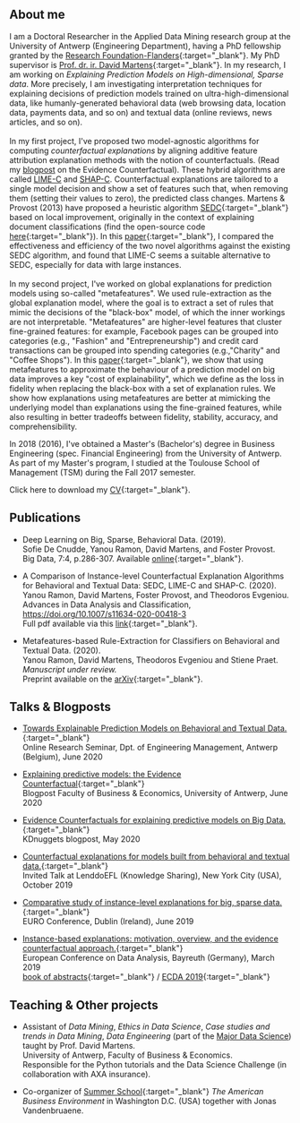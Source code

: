 ## About me

I am a Doctoral Researcher in the Applied Data Mining research group at the University of Antwerp (Engineering Department), having a PhD fellowship granted by the [Research Foundation-Flanders](https://www.fwo.be/en/the-fwo/){:target="_blank"}. My PhD supervisor is [Prof. dr. ir. David Martens](https://www.uantwerpen.be/nl/personeel/david-martens/){:target="_blank"}. In my research, I am working on *Explaining Prediction Models on High-dimensional, Sparse data*. More precisely, I am investigating interpretation techniques for explaining decisions of prediction models trained on ultra-high-dimensional data, like humanly-generated behavioral data (web browsing data, location data, payments data, and so on) and textual data (online reviews, news articles, and so on). <br/> <br/> In my first project, I've proposed two model-agnostic algorithms for computing *counterfactual explanations* by aligning additive feature attribution explanation methods with the notion of counterfactuals. (Read my [blogpost](https://www.kdnuggets.com/2020/05/evidence-counterfactuals-predictive-models-big-data.html) on the Evidence Counterfactual). These hybrid algorithms are called [LIME-C](https://github.com/yramon/LimeCounterfactual) and [SHAP-C](https://github.com/yramon/ShapCounterfactual). Counterfactual explanations are tailored to a single model decision and show a set of features such that, when removing them (setting their values to zero), the predicted class changes. Martens & Provost (2013) have proposed a heuristic algorithm [SEDC](pages.stern.nyu.edu/~fprovost/Papers/MartensProvost_Explaining.pdf){:target="_blank"} based on local improvement, originally in the context of explaining document classifications (find the open-source code [here](https://github.com/yramon/edc){:target="_blank"}). In this [paper](https://arxiv.org/abs/1912.01819){:target="_blank"}, I compared the effectiveness and efficiency of the two novel algorithms against the existing SEDC algorithm, and found that LIME-C seems a suitable alternative to SEDC, especially for data with large instances. <br/> <br/> In my second project, I've worked on global explanations for prediction models using so-called "metafeatures". We used rule-extraction as the global explanation model, where the goal is to extract a set of rules that mimic the decisions of the "black-box" model, of which the inner workings are not interpretable. "Metafeatures" are higher-level features that cluster fine-grained features: for example, Facebook pages can be grouped into categories (e.g., "Fashion" and "Entrepreneurship") and credit card transactions can be grouped into spending categories (e.g.,"Charity" and "Coffee Shops"). In this [paper](https://arxiv.org/abs/2003.04792){:target="_blank"}, we show that using metafeatures to approximate the behaviour of a prediction model on big data improves a key "cost of explainability", which we define as the loss in fidelity when replacing the black-box with a set of explanation rules. We show how explanations using metafeatures are better at mimicking the underlying model than explanations using the fine-grained features, while also resulting in better tradeoffs between fidelity, stability, accuracy, and comprehensibility.

In 2018 (2016), I've obtained a Master's (Bachelor's) degree in Business Engineering (spec. Financial Engineering) from the University of Antwerp. As part of my Master's program, I studied at the Toulouse School of Management (TSM) during the Fall 2017 semester. 

Click here to download my [CV](https://yramon.github.io/files/YanouRamon_CV_2020_Academic.pdf){:target="_blank"}.

## Publications

* Deep Learning on Big, Sparse, Behavioral Data. (2019). <br/>Sofie De Cnudde, Yanou Ramon, David Martens, and Foster Provost.<br/> Big Data, 7:4, p.286-307. Available [online](https://www.liebertpub.com/doi/abs/10.1089/big.2019.0095){:target="_blank"}.

* A Comparison of Instance-level Counterfactual Explanation Algorithms for Behavioral and Textual Data: SEDC, LIME-C and SHAP-C. (2020). <br/> Yanou Ramon, David Martens, Foster Provost, and Theodoros Evgeniou. Advances in Data Analysis and Classification, https://doi.org/10.1007/s11634-020-00418-3 <br/>
Full pdf available via this [link](https://rdcu.be/b6HCl){:target="_blank"}.

* Metafeatures-based Rule-Extraction for Classifiers on Behavioral and Textual Data. (2020). <br/> Yanou Ramon, David Martens, Theodoros Evgeniou and Stiene Praet. <br/> *Manuscript under review.* <br/>
Preprint available on the [arXiv](https://arxiv.org/abs/2003.04792){:target="_blank"}.


## Talks & Blogposts
* [Towards Explainable Prediction Models on Behavioral and Textual Data.](https://yramon.github.io/files/researchseminar_YR_19june2020.pdf){:target="_blank"} 
<br/> Online Research Seminar, Dpt. of Engineering Management, Antwerp (Belgium), June 2020

* [Explaining predictive models: the Evidence Counterfactual](https://blog.uantwerpen.be/business-economics/predictive-models-on-big-data-mining-a-pool-of-evidence/){:target="_blank"}
<br/> Blogpost Faculty of Business & Economics, University of Antwerp, June 2020

* [Evidence Counterfactuals for explaining predictive models on Big Data.](https://www.kdnuggets.com/2020/05/evidence-counterfactuals-predictive-models-big-data.html){:target="_blank"} 
<br/> KDnuggets blogpost, May 2020

* [Counterfactual explanations for models built from behavioral and textual data.](https://yramon.github.io/files/NYC_presentation_YRamon_oct2019_short.pdf){:target="_blank"} <br/> Invited Talk at LenddoEFL (Knowledge Sharing), New York City (USA), October 2019

* [Comparative study of instance-level explanations for big, sparse data.](https://yramon.github.io/files/EURO_presentation_Dublin_June19_YanouRamon.pdf){:target="_blank"} <br/> EURO Conference, Dublin (Ireland), June 2019

* [Instance-based explanations: motivation, overview, and the evidence counterfactual approach.](https://yramon.github.io/files/ECDA_presentation_Bayreuth_YanouRamon.pdf){:target="_blank"} <br/> European Conference on Data Analysis, Bayreuth (Germany), March 2019 <br/> [book of abstracts](http://www.gfkl.org/ecda2019/wp-content/uploads/sites/7/2019/03/Book_of_Abstracts_FINAL.pdf){:target="_blank"} / [ECDA 2019](http://www.gfkl.org/ecda2019/){:target="_blank"}

## Teaching & Other projects
* Assistant of *Data Mining*, *Ethics in Data Science*, *Case studies and trends in Data Mining*, *Data Engineering* (part of the [Major Data Science](https://www.uantwerpen.be/en/research-groups/applied-data-mining/education/)) taught by Prof. David Martens. <br/> University of Antwerp, Faculty of Business & Economics. <br/> Responsible for the Python tutorials and the Data Science Challenge (in collaboration with AXA insurance).

* Co-organizer of [Summer School](https://www.uantwerpen.be/en/about-uantwerp/faculties/faculty-of-business-and-economics/studying-and-education/programmes/summer-schools/usa-washington/){:target="_blank"} *The American Business Environment* in Washington D.C. (USA) together with Jonas Vandenbruaene. <br/>
